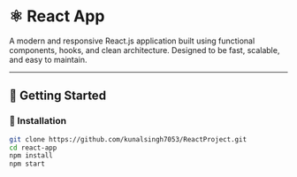 # ⚛️ React App

A modern and responsive React.js application built using functional components, hooks, and clean architecture. Designed to be fast, scalable, and easy to maintain.

---

## 🚀 Getting Started

### 🔧 Installation
```bash
git clone https://github.com/kunalsingh7053/ReactProject.git
cd react-app
npm install
npm start
